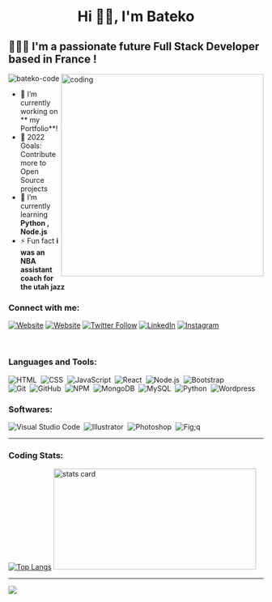 <h1 align="center">Hi ✌🏿, I'm Bateko</h1>

## 👨🏾‍💻 I'm a passionate future Full Stack Developer based in France !

<img align ="right" alt="coding" width="400" src="https://user-images.githubusercontent.com/77939696/156893337-ae1d520d-c5d3-4b29-81aa-7c1bc50d08fc.gif" />

<p align="left"> <img src="https://komarev.com/ghpvc/?username=bateko-code&label=Profile%20views&color=0e75b6&style=flat" alt="bateko-code" /> </p>

- 🔭 I’m currently working on ** my Portfolio**!
 - 🥅 2022 Goals: Contribute more to Open Source projects
- 🌱 I’m currently learning **Python , Node.js**
- ⚡ Fun fact **i was an NBA assistant coach for the utah jazz**


### Connect with me:

[![Website](https://img.shields.io/badge/My%20Website%20-ruthelessbasketball.com-&?style=for-the-badge&logo=google&color=black)](https://ruthlessbasketball.com)
[![Website](https://img.shields.io/badge/Follow%20%40BATEKO-CODE--&?style=for-the-badge&logo=codepen)](https://codepen.io/bateko-code)
[![Twitter Follow](https://img.shields.io/twitter/follow/techie_teko?color=1DA1F2&logo=twitter&style=for-the-badge)](https://twitter.com/intent/follow?original_referer=https%3A%2F%2Fgithub.com%2Ftechie_teko&screen_name=techie_teko)
[![LinkedIn](https://img.shields.io/twitter/url?color=blue&label=Follow%20%40bateko-francisco-dev&logo=linkedin&logoColor=blue&style=for-the-badge&url=https%3A%2F%2Fwww.linkedin.com%2Fin%2Fbateko-francisco-dev%2F)](https://www.linkedin.com/in/bateko-francisco-dev/)
[![Instagram](https://img.shields.io/twitter/url?color=blue&label=Follow%20%40techie_teko&logo=instagram&logoColor=blue&style=for-the-badge&url=https%3A%2F%2Fwww.instagram.com%2Fin%2Ftechie_teko%2F)](https://www.instagram.com/techie_teko/)


<br />

### Languages and Tools:

![HTML](https://img.shields.io/badge/-HTML-05122A?style=flat&logo=HTML5)&nbsp;
![CSS](https://img.shields.io/badge/-CSS-05122A?style=flat&logo=CSS3&logoColor=1572B6)&nbsp;
![JavaScript](https://img.shields.io/badge/-JavaScript-05122A?style=flat&logo=javascript)&nbsp;
![React](https://img.shields.io/badge/-React-05122A?style=flat&logo=react)&nbsp;
![Node.js](https://img.shields.io/badge/-Node.js-05122A?style=flat&logo=node.js)&nbsp;
![Bootstrap](https://img.shields.io/badge/-Bootstrap-05122A?style=flat&logo=bootstrap&logoColor=563D7C)\
![Git](https://img.shields.io/badge/-Git-05122A?style=flat&logo=git)&nbsp;
![GitHub](https://img.shields.io/badge/-GitHub-05122A?style=flat&logo=github)&nbsp;
![NPM](https://img.shields.io/badge/-NPM-05122A?style=flat&logo=NPM)&nbsp;
![MongoDB](https://img.shields.io/badge/-MongoDB-05122A?style=flat&logo=mongodb)&nbsp;
![MySQL](https://img.shields.io/badge/-MySQL-05122A?style=flat&logo=mysql)&nbsp;
![Python](https://img.shields.io/badge/-Python-05122A?style=flat&logo=python)&nbsp;
![Wordpress](https://img.shields.io/badge/-Wordpress-05122A?style=flat&logo=wordpress)&nbsp;

### Softwares:

![Visual Studio Code](https://img.shields.io/badge/-Visual%20Studio%20Code-05122A?style=flat&logo=visual-studio-code&logoColor=007ACC)&nbsp;
![Illustrator](https://img.shields.io/badge/-Illustrator-05122A?style=flat&logo=adobe-illustrator)&nbsp;
![Photoshop](https://img.shields.io/badge/-Photoshop-05122A?style=flat&logo=adobe-photoshop)&nbsp;
![Fig;q](https://img.shields.io/badge/-figma-05122A?style=flat&logo=figma)
<br />

---

### Coding Stats:

[![Top Langs](https://github-readme-stats.vercel.app/api/top-langs/?username=bateko-code&layout=compact&theme=radical)](https://github.com/bateko-code/github-readme-stats)
<img alt= "stats card" height="200px" width="400" src="https://github-readme-streak-stats.herokuapp.com/?user=bateko-code&theme=radical">

---

![](https://visitor-badge.glitch.me/badge?page_id=bateko-code.bateko-code)

[website]: https://ruthelessbasketball.com
[twitter]: https://twitter.com/techie_teko
[linkedin]: https://www.linkedin.com/in/bateko-francisco-dev/
